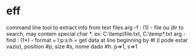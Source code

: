 # eff
command line tool to extract info from text files
arg -f : (1) - file ou dir to search, may contem special char \*. ex: C:\temp\file.txt, C:\temp\*.txt
arg -find : (1*) - format = l:p:s:h = get data at line beginning by #l (l pode estar vazio), position #p, size #s, nome dado #h. p=>1, s=>1

